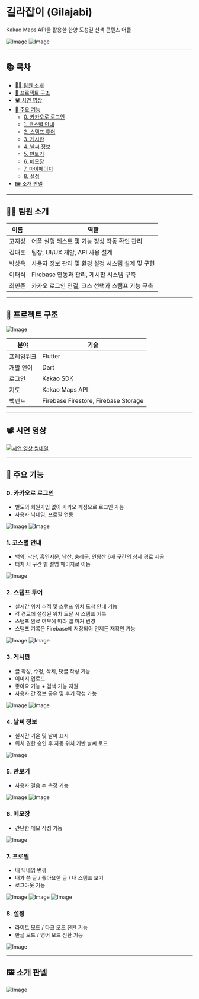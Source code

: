 # 길라잡이 (Gilajabi)

Kakao Maps API을 활용한 한양 도성길 산책 콘텐츠 어플

![Image](https://github.com/user-attachments/assets/7090d4bb-ad02-4921-a606-f3216fe59ddf)
![Image](https://github.com/user-attachments/assets/dc740080-49da-4c9e-a72c-649084941244)

---

## 📚 목차

- [👨‍💻 팀원 소개](#-팀원-소개)
- [📂 프로젝트 구조](#-프로젝트-구조)
- [📽️ 시연 영상](#-시연-영상)
- [📱 주요 기능](#-주요-기능)
  - [0. 카카오로 로그인](#0-카카오로-로그인)
  - [1. 코스별 안내](#1-코스별-안내)
  - [2. 스탬프 투어](#2-스탬프-투어)
  - [3. 게시판](#3-게시판)
  - [4. 날씨 정보](#4-날씨-정보)
  - [5. 만보기](#5-만보기)
  - [6. 메모장](#6-메모장)
  - [7. 마이페이지](#7-마이페이지)
  - [8. 설정](#8-설정)
- [🖼️ 소개 판넬](#-소개-판넬)

---

## 👨‍💻 팀원 소개

| 이름 | 역할 |
|------|------|
| 고지성 | 어플 실행 테스트 및 기능 정상 작동 확인 관리 |
| 김태훈 | 팀장, UI/UX 개발, API 사용 설계 |
| 박상욱 | 사용자 정보 관리 및 환경 설정 시스템 설계 및 구현 |
| 이태석 | Firebase 연동과 관리, 게시판 시스템 구축 |
| 최민준 | 카카오 로그인 연결, 코스 선택과 스탬프 기능 구축 |

---

## 📂 프로젝트 구조

![Image](https://github.com/user-attachments/assets/925fdf95-69fc-4898-8d12-bcfaac83e98c)

| 분야 | 기술 |
|------|------|
| 프레임워크 | Flutter |
| 개발 언어 | Dart |
| 로그인 | Kakao SDK |
| 지도 | Kakao Maps API |
| 백엔드 | Firebase Firestore, Firebase Storage |

---

## 📽️ 시연 영상 <a id="-시연-영상"></a>

[![시연 영상 썸네일](https://img.youtube.com/vi/gxJPX3VBRrU/0.jpg)](https://youtu.be/gxJPX3VBRrU?si=cpbIlLwUzAHBUuQI)

---

## 📱 주요 기능

### 0. 카카오로 로그인
- 별도의 회원가입 없이 카카오 계정으로 로그인 가능
- 사용자 닉네임, 프로필 연동
  
![Image](https://github.com/user-attachments/assets/61d7a346-0510-4c33-82dc-b08c1debdc39) ![Image](https://github.com/user-attachments/assets/e6f0ad8a-513a-4e15-b3bd-a9ecc533f988)

### 1. 코스별 안내
- 백악, 낙산, 흥인지문, 남산, 숭례문, 인왕산 6개 구간의 상세 경로 제공
- 터치 시 구간 별 설명 페이지로 이동
  
![Image](https://github.com/user-attachments/assets/156fe1b7-ad4f-4300-b446-dea9c7aba951)

### 2. 스탬프 투어
- 실시간 위치 추적 및 스탬프 위치 도착 안내 기능
- 각 경로에 설정된 위치 도달 시 스탬프 기록
- 스탬프 완료 여부에 따라 맵 마커 변경
- 스탬프 기록은 Firebase에 저장되어 언제든 재확인 가능
  
![Image](https://github.com/user-attachments/assets/9353c0c1-8f19-4b9a-be49-ab3e5e53592f) ![Image](https://github.com/user-attachments/assets/c1fb640b-4d9e-4396-b427-65d0a4af38ba)

### 3. 게시판
- 글 작성, 수정, 삭제, 댓글 작성 기능
- 이미지 업로드
- 좋아요 기능 + 검색 기능 지원
- 사용자 간 정보 공유 및 후기 작성 가능

![Image](https://github.com/user-attachments/assets/125cae3d-385f-4ed9-896a-b0423b74f7d2) ![Image](https://github.com/user-attachments/assets/d7207f1a-5d15-425a-aecf-61e1467eac9e)

### 4. 날씨 정보
- 실시간 기온 및 날씨 표시
- 위치 권한 승인 후 자동 위치 기반 날씨 로드
  
![Image](https://github.com/user-attachments/assets/53fb3310-304c-4ecc-afbd-316dc757b723)

### 5. 만보기
- 사용자 걸음 수 측정 기능
  
![Image](https://github.com/user-attachments/assets/53fb3310-304c-4ecc-afbd-316dc757b723) ![Image](https://github.com/user-attachments/assets/1dd8db57-78d6-4b0a-bf8b-d0eae99da3f3)

### 6. 메모장
- 간단한 메모 작성 기능
  
![Image](https://github.com/user-attachments/assets/fda5199c-21cd-4a3e-827c-ca1dad107801)

### 7. 프로필
- 내 닉네임 변경
- 내가 쓴 글 / 좋아요한 글 / 내 스탬프 보기
- 로그아웃 기능
  
![Image](https://github.com/user-attachments/assets/0e27dc9d-ae47-47ea-9cc6-af14c0b8f337) ![Image](https://github.com/user-attachments/assets/1987193b-f303-45aa-992c-5a18182eb17c) ![Image](https://github.com/user-attachments/assets/998f6351-694b-48cc-9b0c-bcdd8044f343)

### 8. 설정
- 라이트 모드 / 다크 모드 전환 기능
- 한글 모드 / 영어 모드 전환 기능
  
![Image](https://github.com/user-attachments/assets/4429ee92-cf81-4919-a614-208ed0b8408c)
  
---

## 🖼️ 소개 판넬 <a id="-소개-판넬"></a>

![Image](https://github.com/user-attachments/assets/7ec8379a-708d-452f-b92b-9c835d806c02)
